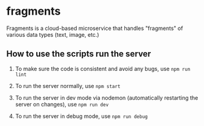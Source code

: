 # fragments

Fragments is a cloud-based microservice that handles "fragments" of various data types (text, image, etc.)

## How to use the scripts run the server

1. To make sure the code is consistent and avoid any bugs, use `npm run lint`

2. To run the server normally, use `npm start`

3. To run the server in dev mode via nodemon (automatically restarting the server on changes), use `npm run dev`

4. To run the server in debug mode, use `npm run debug`
